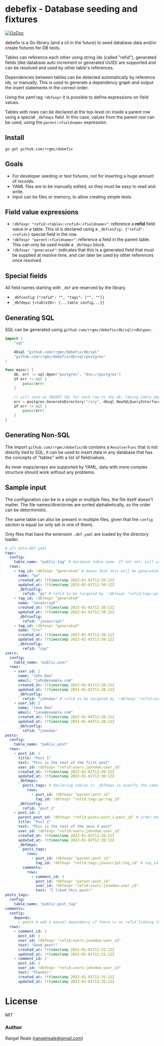# debefix - Database seeding and fixtures
[![GoDoc](https://godoc.org/github.com/rrgmc/debefix?status.png)](https://godoc.org/github.com/rrgmc/debefix)

debefix is a Go library (and a cli in the future) to seed database data and/or create fixtures for DB tests.

Tables can reference each other using string ids (called "refid"), generated fields (like database auto increment or
generated UUID) are supported and can be resolved and used by other table's references.

Dependencies between tables can be detected automatically by reference ids, or manually. This is used to generate a
dependency graph and output the insert statements in the correct order.

Using the yaml tag `!dbfexpr` it is possible to define expressions on field values.

Tables with rows can be declared at the top-level on inside a parent row using a special `_dbfdeps` field. In this case,
values from the parent row can be used, using the `parent:<fieldname>` expression.

## Install

```shell
go get github.com/rrgmc/debefix
```

## Goals

- For developer seeding or test fixtures, not for inserting a huge amount of records.
- YAML files are to be manually edited, so they must be easy to read and write.
- Input can be files or memory, to allow creating simple tests.  

## Field value expressions

- `!dbfexpr "refid:<table>:<refid>:<fieldname>"`: reference a **refid** field value in a table. This id is 
  declared using a `_dbfconfig: {"refid": <refid>}` special field in the row.
- `!dbfexpr "parent:<fieldname>"`: reference a field in the parent table. This can only be used inside a `_dbfdeps` 
  block.
- `!dbfexpr "generated"`: indicates that this is a generated field that must be supplied at resolve time, and can later
  be used by other references once resolved.

## Special fields

All field names starting with `_dbf` are reserved by the library.

- `_dbfconfig`: `{"refid": "", "tags": ["", ""]}`
- `_dbfdeps`: `{<tableID>: {...table config...}}`

## Generating SQL

SQL can be generated using `github.com/rrgmc/debefix/db/sql/<dbtype>`.

```go
import (
    "sql"

    dbsql "github.com/rrgmc/debefix/db/sql"
    "github.com/rrgmc/debefix/db/sql/postgres"
)

func main() {
    db, err := sql.Open("postgres", "dsn://postgres")
    if err != nil {
        panic(err)
    }

    // will send an INSERT SQL for each row to the db, taking table dependency in account for the correct order. 
    err = postgres.GenerateDirectory("/x/y", dbsql.NewSQLQueryInterface(db))
    if err != nil {
        panic(err)
    }
}
```

## Generating Non-SQL

The import `github.com/rrgmc/debefix/db` contains a `ResolverFunc` that is not directly tied to SQL, it can be
used to insert data in any database that has the concepts of "tables" with a list of field/values.

As inner maps/arrays are supported by YAML, data with more complex structure should work without any problems.

## Sample input

The configuration can be in a single or multiple files, the file itself doesn't matter. The file names/directories are 
sorted alphabetically, so the order can be deterministic.

The same table can also be present in multiple files, given that the `config` section is equal (or only set in one of them).

Only files that have the extension `.dbf.yaml` are loaded by the directory loader.

```yaml
# all_data.dbf.yaml
tags:
  config:
    table_name: "public.tag" # database table name. If not set, will use the table id (tags) as the table name.
  rows:
    - tag_id: !dbfexpr "generated" # means that this will be generated, for example as a database autoincrement
      name: "Go"
      created_at: !!timestamp 2023-01-01T12:30:12Z
      updated_at: !!timestamp 2023-01-01T12:30:12Z
      _dbfconfig:
        refid: "go" # refid to be targeted by '!dbfexpr "refid:tags:go:tag_id"'
    - tag_id: !dbfexpr "generated"
      name: "JavaScript"
      created_at: !!timestamp 2023-01-01T12:30:12Z
      updated_at: !!timestamp 2023-01-01T12:30:12Z
      _dbfconfig:
        refid: "javascript"
    - tag_id: !dbfexpr "generated"
      name: "C++"
      created_at: !!timestamp 2023-01-01T12:30:12Z
      updated_at: !!timestamp 2023-01-01T12:30:12Z
      _dbfconfig:
        refid: "cpp"
users:
  config:
    table_name: "public.user"
  rows:
    - user_id: 1
      name: "John Doe"
      email: "john@example.com"
      created_at: !!timestamp 2023-01-01T12:30:12Z
      updated_at: !!timestamp 2023-01-01T12:30:12Z
      _dbfconfig:
        refid: "johndoe" # refid to be targeted by '!dbfexpr "refid:users:johndoe:user_id"'
    - user_id: 2
      name: "Jane Doe"
      email: "jane@example.com"
      created_at: !!timestamp 2023-01-04T12:30:12Z
      updated_at: !!timestamp 2023-01-04T12:30:12Z
      _dbfconfig:
        refid: "janedoe"
posts:
  config:
    table_name: "public.post"
  rows:
    - post_id: 1
      title: "Post 1"
      text: "This is the text of the first post"
      user_id: !dbfexpr "refid:users:johndoe:user_id"
      created_at: !!timestamp 2023-01-01T12:30:12Z
      updated_at: !!timestamp 2023-01-01T12:30:12Z
      _dbfdeps:
        posts_tags: # declaring tables in _dbfdeps is exactly the same as declaring top-level, but allows using "parent" expression to get parent info
          rows:
            - post_id: !dbfexpr "parent:post_id"
              tag_id: !dbfexpr "refid:tags:go:tag_id"
      _dbfconfig:
        refid: "post_1"
    - post_id: 2
      parent_post_id: !dbfexpr "refid:posts:post_1:post_id" # order matters, so self-referential fields must be set in order
      title: "Post 2"
      text: "This is the text of the seco d post"
      user_id: !dbfexpr "refid:users:johndoe:user_id"
      created_at: !!timestamp 2023-01-02T12:30:12Z
      updated_at: !!timestamp 2023-01-02T12:30:12Z
      _dbfdeps:
        posts_tags:
          rows:
            - post_id: !dbfexpr "parent:post_id"
              tag_id: !dbfexpr "refid:tags:javascript:tag_id" # tag_id is generated so the value will be resolved before being set here 
        comments:
          rows:
            - comment_id: 3
              post_id: !dbfexpr "parent:post_id"
              user_id: !dbfexpr "refid:users:janedoe:user_id"
              text: "I liked this post!"
posts_tags:
  config:
    table_name: "public.post_tag"
comments:
  config:
    depends:
      - posts # add a manual dependency if there is no refid linking the tables
  rows:
    - comment_id: 1
      post_id: 1
      user_id: !dbfexpr "refid:users:janedoe:user_id"
      text: "Good post!"
      created_at: !!timestamp 2023-01-01T12:31:12Z
      updated_at: !!timestamp 2023-01-01T12:31:12Z
    - comment_id: 2
      post_id: 1
      user_id: !dbfexpr "refid:users:johndoe:user_id"
      text: "Thanks!"
      created_at: !!timestamp 2023-01-01T12:35:12Z
      updated_at: !!timestamp 2023-01-01T12:35:12Z
```

# License

MIT

### Author

Rangel Reale (rangelreale@gmail.com)
